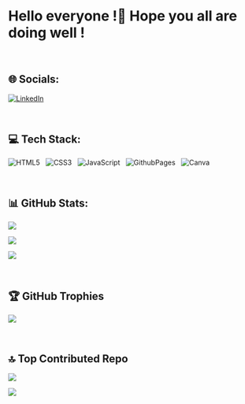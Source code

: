 # Hello everyone !👋 Hope you all are doing well ! 

<br/>

## 🌐 Socials: 
[![LinkedIn](https://img.shields.io/badge/LinkedIn-%230077B5.svg?logo=linkedin&logoColor=white)](https://linkedin.com/in/suraish-kirshan) 

<br/>

## 💻 Tech Stack:
![HTML5](https://img.shields.io/badge/html5-%23E34F26.svg?style=for-the-badge&logo=html5&logoColor=white) &nbsp;
![CSS3](https://img.shields.io/badge/css3-%231572B6.svg?style=for-the-badge&logo=css3&logoColor=white) &nbsp;
![JavaScript](https://img.shields.io/badge/javascript-%23323330.svg?style=for-the-badge&logo=javascript&logoColor=%23F7DF1E) &nbsp;
![GithubPages](https://img.shields.io/badge/github%20pages-121013?style=for-the-badge&logo=github&logoColor=white) &nbsp; 
![Canva](https://img.shields.io/badge/Canva-%2300C4CC.svg?style=for-the-badge&logo=Canva&logoColor=white)

<br/>

## 📊 GitHub Stats:
![](https://github-readme-stats.vercel.app/api?username=Master-Suraish&theme=highcontrast&hide_border=false&include_all_commits=false&count_private=false)

![](https://github-readme-streak-stats.herokuapp.com/?user=Master-Suraish&theme=highcontrast&hide_border=false)

![](https://github-readme-stats.vercel.app/api/top-langs/?username=Master-Suraish&theme=highcontrast&hide_border=false&include_all_commits=false&count_private=false&layout=compact)

<br/>

## 🏆 GitHub Trophies
![](https://github-profile-trophy.vercel.app/?username=Master-Suraish&theme=radical&no-frame=false&no-bg=true&margin-w=4)

<br/>

## 🔝 Top Contributed Repo
![](https://github-contributor-stats.vercel.app/api?username=Master-Suraish&limit=5&theme=highcontrast&combine_all_yearly_contributions=true)

[![](https://visitcount.itsvg.in/api?id=Master-Suraish&icon=0&color=0)](https://visitcount.itsvg.in)

<!-- Proudly created with GPRM ( https://gprm.itsvg.in ) -->

